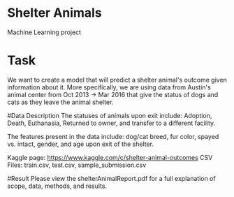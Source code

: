 # Shelter Animals
Machine Learning project

# Task
We want to create a model that will predict a shelter animal's outcome given information about it. More specifically, we are using data from Austin's animal center from Oct 2013 -> Mar 2016 that give the status of dogs and cats as they leave the animal shelter.

#Data Description
The statuses of animals upon exit include: Adoption, Death, Euthanasia, Returned to owner, and transfer to a different facility.

The features present in the data include: dog/cat breed, fur color, spayed vs. intact, gender, and age upon exit of the shelter.

Kaggle page: https://www.kaggle.com/c/shelter-animal-outcomes
CSV Files: train.csv, test.csv, sample_submission.csv

#Result 
Please view the shelterAnimalReport.pdf for a full explanation of scope, data, methods, and results.